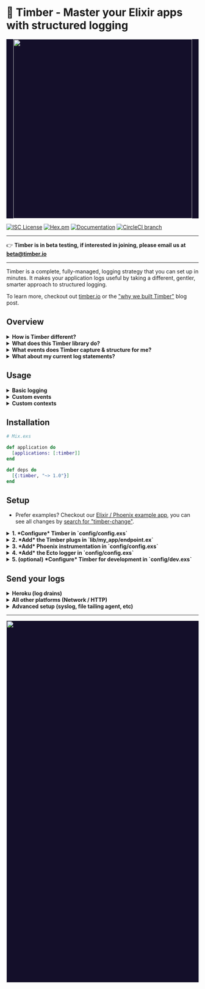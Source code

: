 # :evergreen_tree: Timber - Master your Elixir apps with structured logging

<p align="center" style="background: #140f2a;">
<a href="http://github.com/timberio/timber-elixir"><img src="http://files.timber.io/images/ruby-library-readme-header.gif" height="469" /></a>
</p>

[![ISC License](https://img.shields.io/badge/license-ISC-ff69b4.svg)](LICENSE.md) [![Hex.pm](https://img.shields.io/hexpm/v/timber.svg?maxAge=18000=plastic)](https://hex.pm/packages/timber) [![Documentation](https://img.shields.io/badge/hexdocs-latest-blue.svg)](https://hexdocs.pm/timber/index.html) [![CircleCI branch](https://img.shields.io/circleci/project/timberio/timber-elixir/master.svg?maxAge=18000=plastic)](https://circleci.com/gh/timberio/timber-elixir/tree/master)

---

:point_right: **Timber is in beta testing, if interested in joining, please email us at [beta@timber.io](mailto:beta@timber.io)**

---

Timber is a complete, fully-managed, logging strategy that you can set up in minutes. It makes
your application logs useful by taking a different, gentler, smarter approach to structured logging.

To learn more, checkout out [timber.io](https://timber.io) or the
["why we built Timber"](http://moss-ibex2.cloudvent.net/blog/why-were-building-timber/)
blog post.


## Overview

<details><summary><strong>How is Timber different?</strong></summary><p>

1. Timber structures your logs from *within* your application using libraries (like this one);
   a fundamental difference from parsing that has [So. Many. Benefits.](http://moss-ibex2.cloudvent.net/blog/why-were-building-timber/)
2. Timber does not alter the original log message. It structures your logs by *augmenting* them
   with metadata. That is, it preserves the original log message and attaches structured data to
   it. This means you get both: structured data *and* human readable logs.
3. All log events adhere to a [normalized, shared, schema](https://github.com/timberio/log-event-json-schema).
   Meaning you can interact with your logs consistently across apps of any language: queries,
   graphs, alerts, and other downstream consumers. They all operate on the same schema.
4. Timber poses no risk of lock-in or code-debt. There is no special client, no special API; Timber
   adheres strictly to the default `::Logger` interface. On the surface, it's just logging.
   And if you choose to stop using Timber, you can do so without having to alter your code.
5. Timber manages the entire logging pipeline. From log creation (libraries like this one) to a
   [beautiful modern console](https://timber.io) designed specifically for this data.
   The whole process is designed to work in harmony.
6. Lastly, Timber offers 6 months of retention by default, at sane prices. The data is encrypted
   in-transit and at-rest, and we guarantee 11 9s of durability. :open_mouth:

---

</p></details>

<details><summary><strong>What does this Timber library do?</strong></summary><p>

1. Automatically captures and structures your framework and 3rd party logs (see next question).
2. Provides a [framework for logging custom structured events](#what-about-custom-events).
3. Offers transport strategies to [send your logs](#send-your-logs) to the Timber service.

---

</p></details>

<details><summary><strong>What events does Timber capture & structure for me?</strong></summary><p>

Out of the box you get everything in the [`Timber.Events`](lib/timber/events) namespace:

1. [Controller Call Event](lib/timber/events/controller_call_event.ex)
2. [Exception Event](lib/timber/events/exception_event.ex)
3. [HTTP Client Request Event (outgoing)](lib/timber/events/http_client_request_event.ex)
4. [HTTP Client Response Event](lib/timber/events/http_client_response_event.ex)
5. [HTTP Server Request Event (incoming)](lib/timber/events/http_server_request_event.ex)
6. [HTTP Server Response Event](lib/timber/events/http_server_response_event.ex)
7. [SQL Query Event](lib/timber/events/sql_query_event.ex)
8. [Template Render Event](lib/timber/events/template_render_event.ex)
9. ...more coming soon, [file an issue](https://github.com/timberio/timber-elixir/issues) to request.

We also add context to every log, everything in the [`Timber.Contexts`](lib/timber/contexts)
namespace. Context is structured data representing the current environment when the log line was written.
It is included in every log line. Think of it like join data for your logs:

1. [HTTP Context](lib/timber/contexts/http_context.ex)
2. [Organization Context](lib/timber/contexts/organization_context.ex)
3. [Server Context](lib/timber/contexts/server_context.ex)
4. [System Context](lib/timber/contexts/system_context.ex)
5. [Runtime Context](lib/timber/contexts/runtime_context.ex)
5. [User Context](lib/timber/contexts/user_context.ex)
6. ...more coming soon, [file an issue](https://github.com/timberio/timber-elixir/issues) to request.

</p></details>

<details><summary><strong>What about my current log statements?</strong></summary><p>

They'll continue to work as expected. Timber adheres strictly to the default `::Logger` interface
and will never deviate in *any* way.

In fact, traditional log statements for non-meaningful events, debug statements, etc, are
encouraged. In cases where the data is meaningful, consider [logging a custom event](#usage).

</p></details>

## Usage

<details><summary><strong>Basic logging</strong></summary><p>

No client, no special API, no magic, just use `Logger` as normal:

```elixir
Logger.info("My log message")
```

</p></details>

<details><summary><strong>Custom events</strong></summary><p>

1. Log a map (simplest)

  The simplest way to send an event and kick the tires:

  ```elixir
  event_data = %{customer_id: "xiaus1934", amount: 1900, currency: "USD"}
  Logger.info("Payment rejected", event: %{type: :payment_rejected, data: event_data})
  ```

2. Log a struct (recommended)

  Defining structs for your important events just feels oh so good :) It creates a strong contract
  with down stream consumers and gives you compile time guarantees.

  ```elixir
  def PaymentRejectedEvent do
    use Timber.Events.CustomEvent, type: :payment_rejected

    @enforce_keys [:customer_id, :amount, :currency]
    defstruct [:customer_id, :amount, :currency]

    def message(%__MODULE__{customer_id: customer_id}) do
      "Payment rejected for #{customer_id}"
    end
  end

  event = %PaymentRejectedEvent{customer_id: "xiaus1934", amount: 1900, currency: "USD"}
  message = PaymentRejectedEvent.message(event)
  Logger.info(message, event: event)
  ```

* `:type` is how Timber classifies the event, it creates a namespace for the data you send.
* For more advanced examples see [`Timber::Logger`](lib/timber.logger.rb).
* Also, notice there is no mention of Timber in the above code. Just plain old logging.

#### What about regular Hashes, JSON, or logfmt?

Go for it! Timber will parse the data server side, but we *highly* recommend the above examples.
Providing a `:type` allows timber to classify the event, create a namespace for the data you
send, and make it easier to search, graph, alert, etc.

```ruby
Logger.info(%{key: "value"})
Logger.info('{"key": "value"}')
Logger.info("key=value")
```

</p></details>

<details><summary><strong>Custom contexts</strong></summary><p>

Context is additional data shared across log lines. Think of it like join data. For example, the
`http.request_id` is included in the context, allowing you to view all log lines related to that
request ID. Not just the lines that contain the value.

1. Add a map (simplest)

  The simplest way to add context is:

  ```elixir
  Timber.add_context(%{type: :build, data: %{version: "1.0.0"}})
  ```

  This adds context data keyspaces by `build`.

2. Add a struct (recommended)

  Just like events, we recommend defining your custom contexts. It makes a stronger contract
  with downstream consumers.

  ```elixir
  def BuildContext do
    use Timber.Contexts.CustomContext, type: :build
    @enforce_keys [:version]
    defstruct [:version]
  end

  Timber.add_context(%BuildContext{version: "1.0.0"})
  ```

</p></details>


## Installation

```elixir
# Mix.exs

def application do
  [applications: [:timber]]
end

def deps do
  [{:timber, "~> 1.0"}]
end
```


## Setup

* Prefer examples? Checkout our [Elixir / Phoenix example app](https://github.com/timberio/elixir-phoenix-example-app),
  you can see all changes by [search for "timber-change"](https://github.com/timberio/phoenix-elixir-example-app/search?utf8=%E2%9C%93&q=timber-change&type=Code).

<details><summary><strong>1. *Configure* Timber in `config/config.exs`</strong></summary><p>

  ```elixir
  # config/config.exs

  config :logger,
    backends: [Timber.LoggerBackend],
    handle_otp_reports: false # Timber handles errors, structures them, and adds additional metadata

  config :timber, :capture_errors, true
  ```

</p></details>

<details><summary><strong>2. *Add* the Timber plugs in `lib/my_app/endpoint.ex`</strong></summary><p>

  :point_right: *Skip if you are not using `Plug`.*

  ```elixir
  # lib/my_app/endpoint.ex

  plug Plug.Logger # <--- REMOVE ME

  ...

  # Insert immediately before plug MyApp.Router
  plug Timber.Integrations.ContextPlug
  plug Timber.Integrations.EventPlug

  plug MyApp.Router
  ```

  * Be sure to insert these plugs at the bottom of your `endpoint.ex` file, immediately before
    `plug MyApp.Router`. This ensures Timber captures the request ID and other useful context.

</p></details>

<details><summary><strong>3. *Add* Phoenix instrumentation in `config/config.exs`</strong></summary><p>

  :point_right: *Skip if you are not using `Phoenix`.*

  ```elixir
  # config/config.exs

  config :my_app, MyApp.Endpoint,
    http: [port: 4001],
    root: Path.dirname(__DIR__),
    instrumenters: [Timber.Integrations.PhoenixInstrumenter], # <------ add this line
    pubsub: [name: MyApp.PubSub,
             adapter: Pheonix.PubSub.PG2]
  ```

</p></details>

<details><summary><strong>4. *Add* the Ecto logger in `config/config.exs`</strong></summary><p>

  :point_right: *Skip if you are not using `Ecto`.*

  ```elixir
  # config/config.exs

  config :my_app, MyApp.Repo,
    loggers: [{Timber.Integrations.EctoLogger, :log, [:info]}] # Bumped to info to gain more insight
  ```

</p></details>

<details><summary><strong>5. (optional) *Configure* Timber for development in `config/dev.exs`</strong></summary><p>

  Bonus points! Use Timber in your development environment so you can see context locally:

  ```elixir
  # config/dev.exs

  config :timber, :io_device,
    colorize: true,
    format: :logfmt,
    print_timestamps: true
    print_log_level: true
  ```

</p></details>


## Send your logs

<details><summary><strong>Heroku (log drains)</strong></summary><p>

The recommended strategy for Heroku is to setup a
[log drain](https://devcenter.heroku.com/articles/log-drains). To get your Timber log drain URL:

**--> [Add your app to Timber](https://app.timber.io)**

---

</p></details>

<details><summary><strong>All other platforms (Network / HTTP)</strong></summary><p>

Timber does *not* force an HTTP client on you. The following instruction utilize the Timber default
`Timber.Transports.HTTP.HackneyClient`. This is a highly efficient client that utilizes hackney,
batching, stay alive connections, connection pools, and msgpack to deliver logs with high
throughput and little overhead. If you'd like to use another client see
`Timber.Transports.HTTP.Client`.

1. *Add* HTTP dependencies to `mix.exs`:

  ```elixir
  # Elixir >= 1.4? Adding the applications list is optional.
  def application do
    [applications: [:hackney, :timber]] # <-- Be sure to add hackney!
  end

  def deps do
    [
      {:timber, "~> 1.0"},
      {:hackney, "~> 1.6"} # <-- ADD ME
    ]
  end
  ```

2. *Configure* Timber to use the Network transport in `config/prod.exs`:

  ```elixir
  # config/prod.exs

  config :timber,
    transport: Timber.Transports.Network,
    api_key: System.get_env("TIMBER_LOGS_KEY")
  ```

3. Obtain your Timber API :key: by **[adding your app in Timber](https://app.timber.io)**.
   Afterwards simply assign it to the `TIMBER_LOGS_KEY` environment variable.

* Note: we use the `Network` transport so that we can upgrade protocols in the future if we
  deem it more efficient. For example, TCP. If you want to use strictly HTTP, simply replace
  `Timber.Transports.Network` with `Timber.Transports.HTTP`.

---

</p></details>

<details><summary><strong>Advanced setup (syslog, file tailing agent, etc)</strong></summary><p>

Checkout our [docs](https://timber.io/docs) for a comprehensive list of install instructions.

</p></details>


---

<p align="center" style="background: #140f2a;">
<a href="http://github.com/timberio/timber-elixir"><img src="http://files.timber.io/images/ruby-library-readme-log-truth.png" height="947" /></a>
</p>